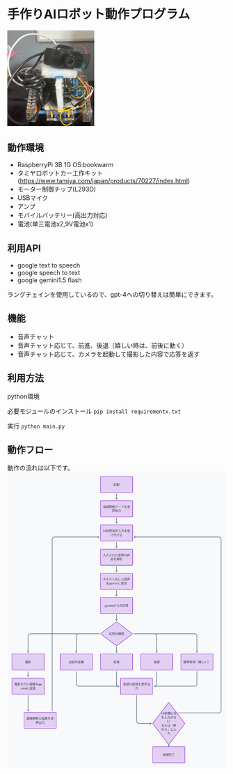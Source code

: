 # 手作りAIロボット動作プログラム
<img src="https://github.com/saotomryo/Handmade_AI_Robot/blob/main/img/robot.jpg?raw=true" alt="Example Image" width="200"/>

## 動作環境
- RaspberryPi 3B 1G OS:bookwarm
- タミヤロボットカー工作キット(https://www.tamiya.com/japan/products/70227/index.html)
- モーター制御チップ(L293D)
- USBマイク
- アンプ
- モバイルバッテリー(高出力対応)
- 電池(単三電池x2,9V電池x1)

## 利用API
- google text to speech
- google speech to text
- google gemini1.5 flash

ラングチェインを使用しているので、gpt-4への切り替えは簡単にできます。

## 機能
- 音声チャット
- 音声チャット応じて、前進、後退（嬉しい時は、前後に動く）
- 音声チャット応じて、カメラを起動して撮影した内容で応答を返す

## 利用方法
python環境

必要モジュールのインストール
`pip install requirementx.txt`

実行
`python main.py`


## 動作フロー
動作の流れは以下です。
![動作フロー](./img/flow.png)


